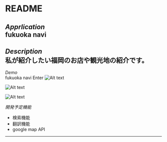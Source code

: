 # README
_Apprlication_  
fukuoka navi
---
_Description_  
私が紹介したい福岡のお店や観光地の紹介です。
---
_Demo_  
fukuoka navi Enter
![Alt text](/path/to/top.png)

![Alt text](/path/to/top1.png)

![Alt text](/path/to/top3.png)

_開発予定機能_  
* 検索機能  
* 翻訳機能  
* google map API   
---



